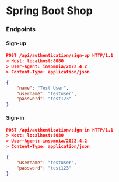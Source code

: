 # Spring Boot Shop

### **Endpoints**

#### Sign-up

```json
POST /api/authentication/sign-up HTTP/1.1
> Host: localhost:8080
> User-Agent: insomnia/2022.4.2
> Content-Type: application/json

{
    "name": "Test User",
    "username": "testuser",
    "password": "test123"
}
```
#### Sign-in

```json
POST /api/authentication/sign-in HTTP/1.1
> Host: localhost:8080
> User-Agent: insomnia/2022.4.2
> Content-Type: application/json

{
 	"username": "testuser",
 	"password": "test123"
}
```
